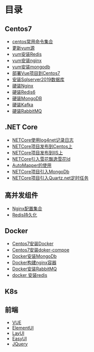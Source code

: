 # 目录

## Centos7
- [centos常用命令集合](centos-col.md) 
- [更新yum源](update-yum.md) <!-- 具体文件可以使用 .md 结尾（推荐） -->
- [yum安装Redis](yum-redis.md) <!-- 也可以用 .html -->
- [yum安装nginx](yum-nginx.md) 
- [yum安装mongodb](yum-mongodb.md) 
- [部署Vue项目到Centos7](publish-vueproject.md) 
- [安装Sqlserver2019数据库](install-sqlserver2019.md) 
- [硬装Nginx](normal-nginx.md) 
- [硬装Redis6](normal-redis6.md) 
- [硬装MongoDB](normal-mongodb.md) 
- [硬装Kafka](normal-kafka.md) 
- [硬装RabbitMQ](normal-rabbitmq.md) 


## .NET Core
- [NETCore使用log4net记录日志](/dir/netcore/log4net.md) <!-- 具体文件可以使用 .md 结尾（推荐） -->
- [NETCore项目发布到Centos上](/dir/netcore/publish-netcore.md) <!-- 也可以用 .html -->
- [NETCore项目发布到IIS上](/dir/netcore/publish-iis.md) 
- [NETCore引入雪花飘逸雪花Id](/dir/netcore/snowflake.md) 
- [AutoMapper的使用](/dir/netcore/automapper.md) 
- [NETCore项目引入MongoDb](/dir/netcore/mongodb.md) 
- [NETCore项目引入Quartz.net定时任务](/dir/netcore/quartznet.md) 





## 高并发组件
- [Nginx配置集合](/dir/highconcurrency/update-yum.md) <!-- 具体文件可以使用 .md 结尾（推荐） -->
- [Redis持久化](/dir/highconcurrency/redis.md) 
<!-- - [yum安装Redis](yum-redis.md) 
- [yum安装nginx](yum-nginx.md) 
- [yum安装mongodb](yum-mongodb.md)  -->

## Docker
- [Centos7安装Docker](/dir/docker/install-docker.md)
- [Centos7安装doker-compoe](/dir/docker/install-doker-compoe.md)
- [Docker安装MongoDb](/dir/docker/docker-mongodb.md)
- [Docker构建nginx容器](/dir/docker/docker-nginx.md)
- [Docker安装RabbitMQ](/dir/docker/docker-rabbitmq.md)
- [docker 安装redis](/dir/docker/docker-redis.md)


## K8s


## 前端 

-  [VUE]() 
-  [ElementUI]() 
-  [LayUI]() 
-  [EasyUI]() 
-  [JQuery]() 



<!-- 
-  [vue](update-yum.md) 
- - [yum安装nginx](yum-nginx.md) 
- - [yum安装mongodb](yum-mongodb.md)  -->

